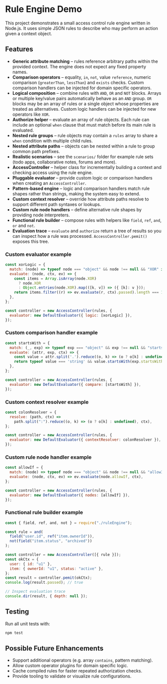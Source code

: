 # Rule Engine Demo

This project demonstrates a small access control rule engine written in Node.js. It uses simple JSON rules to describe who may perform an action given a context object.

## Features

- **Generic attribute matching** – rules reference arbitrary paths within the provided context. The engine does not expect any fixed property names.
- **Comparison operators** – equality, `in`, `not`, value `reference`, numeric comparison (`greaterThan`, `lessThan`) and `exists` checks. Custom comparison handlers can be injected for domain specific operators.
- **Logical composition** – combine rules with `AND`, `OR` and `NOT` blocks. Arrays or multiple key/value pairs automatically behave as an `AND` group. `OR` blocks may be an array of rules or a single object whose properties are treated as alternatives. Custom logic handlers can be injected for new operators like `XOR`.
- **Authorize helper** – evaluate an array of rule objects. Each rule can include an optional `when` clause that must match before its main rule is evaluated.
- **Nested rule groups** – rule objects may contain a `rules` array to share a `when` condition with multiple child rules.
- **Nested attribute paths** – objects can be nested within a rule to group common path prefixes.
- **Realistic scenarios** – see the `scenarios/` folder for example rule sets (todo apps, collaborative notes, forums and more).
- **AccessController** – helper class for incrementally building a context and checking access using the rule engine.
- **Pluggable evaluator** – provide custom logic or comparison handlers when creating an `AccessController`.
- **Pattern-based engine** – logic and comparison handlers match rule shapes rather than strings, making the system easy to extend.
- **Custom context resolver** – override how attribute paths resolve to support different path syntaxes or lookups.
- **Custom rule node handlers** – define alternative rule shapes by providing node interpreters.
- **Functional rule builder** – compose rules with helpers like `field`, `ref`, `and`, `or` and `not`.
- **Evaluation trace** – `evaluate` and `authorize` return a tree of results so you can inspect how a rule was processed. `AccessController.pemit()` exposes this tree.

### Custom evaluator example

```javascript
const xorLogic = {
  match: (node) => typeof node === "object" && node !== null && "XOR" in node,
  evaluate: (node, ctx, ev) => {
    const items = Array.isArray(node.XOR)
      ? node.XOR
      : Object.entries(node.XOR).map(([k, v]) => ({ [k]: v }));
    return items.filter((r) => ev.evaluate(r, ctx).passed).length === 1;
  },
};

const controller = new AccessController(rules, {
  evaluator: new DefaultEvaluator({ logic: [xorLogic] }),
});
```

### Custom comparison handler example

```javascript
const startsWith = {
  match: (_, exp) => typeof exp === "object" && exp !== null && "startsWith" in exp,
  evaluate: (attr, exp, ctx) => {
    const value = attr.split('.').reduce((o, k) => (o ? o[k] : undefined), ctx);
    return typeof value === 'string' && value.startsWith(exp.startsWith);
  },
};

const controller = new AccessController(rules, {
  evaluator: new DefaultEvaluator({ compare: [startsWith] }),
});
```

### Custom context resolver example

```javascript
const colonResolver = {
  resolve: (path, ctx) =>
    path.split(":").reduce((o, k) => (o ? o[k] : undefined), ctx),
};

const controller = new AccessController(rules, {
  evaluator: new DefaultEvaluator({ contextResolver: colonResolver }),
});
```

### Custom rule node handler example

```javascript
const allowIf = {
  match: (node) => typeof node === "object" && node !== null && "allowIf" in node,
  evaluate: (node, ctx, ev) => ev.evaluate(node.allowIf, ctx),
};

const controller = new AccessController(rules, {
  evaluator: new DefaultEvaluator({ nodes: [allowIf] }),
});
```

### Functional rule builder example

```javascript
const { field, ref, and, not } = require("./ruleEngine");

const rule = and(
  field("user.id", ref("item.ownerId")),
  not(field("item.status", "archived"))
);

const controller = new AccessController([{ rule }]);
const okCtx = {
  user: { id: "u1" },
  item: { ownerId: "u1", status: "active" },
};
const result = controller.pemit(okCtx);
console.log(result.passed); // true

// Inspect evaluation trace
console.dir(result, { depth: null });
```

## Testing

Run all unit tests with:

```bash
npm test
```

## Possible Future Enhancements

- Support additional operators (e.g. array `contains`, pattern matching).
- Allow custom operator plugins for domain specific logic.
- Cache compiled rules for faster repeated authorization checks.
- Provide tooling to validate or visualize rule configurations.
